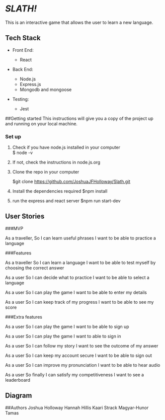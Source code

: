 # *SLATH!*

This is an interactive game that allows the user to learn a new language.

## Tech Stack
- Front End: 
    - React

- Back End: 
    - Node.js
    - Express.js
    - Mongodb and mongoose

- Testing:
    - Jest


##Getting started
This instructions will give you a copy of the project up and running on your local machine.

### Set up 

1. Check if you have node.js installed in your computer  
    $ node -v

2. If not, check the instructions in node.js.org

3. Clone the repo in your computer 

    $git clone https://github.com/JoshuaJFHolloway/Slath.git

4. Install the dependencies required
    $npm install
    
5. run the express and react server
    $npm run start-dev

## User Stories

###MVP

As a traveller,
So I can learn useful phrases
I want to be able to practice a language

###Features

As a traveller
So I can learn a language
I want to be able to test myself by choosing the correct answer

As a user
So I can decide what to practice
I want to be able to select a language

As a user
So I can play the game
I want to be able to enter my details

As a user
So I can keep track of my progress
I want to be able to see my score

###Extra features

As a user
So I can play the game
I want to be able to sign up

As a user 
So I can play the game 
I want to able to sign in

As a user
So I can follow my story
I want to see the outcome of my answer

As a user
So I can keep my account secure
I want to be able to sign out

As a user 
So I can improve my pronunciation
I want to be able to hear audio

As a user
So finally I can satisfy my competitiveness
I want to see a leaderboard

## Diagram


##Authors
Joshua Holloway
Hannah Hillis
Kaari Strack
Magyar-Hunor Tamas